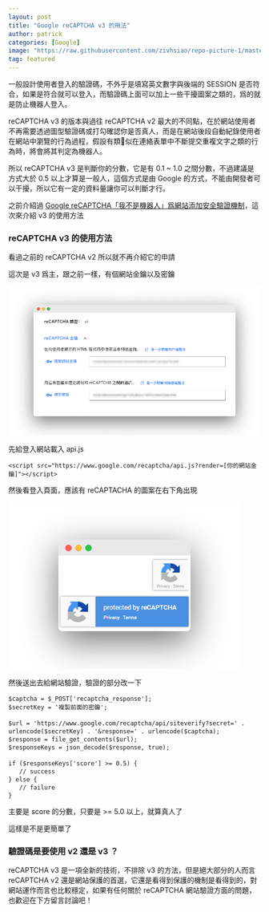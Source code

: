 ```yaml
---
layout: post
title: "Google reCAPTCHA v3 的用法"
author: patrick
categories: [Google]
image: "https://raw.githubusercontent.com/zivhsiao/repo-picture-1/master/images/google_v3/reCAPTCHA_v3_1.png"  
tag: featured
---
```


一般設計使用者登入的驗證碼，不外乎是填寫英文數字與後端的 SESSION 是否符合，如果是符合就可以登入，而驗證碼上面可以加上一些干擾圖案之類的，爲的就是防止機器人登入。

reCAPTCHA v3 的版本與過往 reCAPTCHA v2 最大的不同點，在於網站使用者不再需要透過圖型驗證碼或打勾確認你是否真人，而是在網站後段自動紀錄使用者在網站中瀏覽的行為過程，假設有類似在連絡表單中不斷提交重複文字之類的行為時，將會將其判定為機器人。

所以 reCAPTCHA v3 是判斷你的分數，它是有 0.1 ~ 1.0 之間分數，不過建議是方式大於 0.5 以上才算是一般人，這個方式是由 Google 的方式，不能由開發者可以干擾，所以它有一定的資料量讓你可以判斷才行。

之前介紹過 [Google reCAPTCHA「我不是機器人」爲網站添加安全驗證機制](https://www.prgpress.com/Google-reCAPTCHA-wo-bu-shi-ji-qi-ren-wei-wang-zhan-tian-jia-an-quan-yan-zheng-ji-zhi/)，這次來介紹 v3 的使用方法 

### reCAPTCHA v3 的使用方法

看過之前的 reCAPTCHA v2 所以就不再介紹它的申請

這次是 v3 爲主，跟之前一樣，有個網站金鑰以及密鑰

![reCAPTCHA v3](https://raw.githubusercontent.com/zivhsiao/repo-picture-1/master/images/google_v3/google_v3_validate.png)

先給登入網站載入 api.js

```
<script src="https://www.google.com/recaptcha/api.js?render=[你的網站金鑰]"></script>
```

然後看登入頁面，應該有 reCAPTACHA 的圖案在右下角出現

 ![reCAPTCHA v3](https://raw.githubusercontent.com/zivhsiao/repo-picture-1/master/images/google_v3/reCAPTCHA_v3.png)
 
然後送出去給網站驗證，驗證的部分改一下

```
$captcha = $_POST['recaptcha_response'];
$secretKey = '複製前面的密鑰';

$url = 'https://www.google.com/recaptcha/api/siteverify?secret=' . urlencode($secretKey) . '&response=' . urlencode($captcha);
$response = file_get_contents($url);
$responseKeys = json_decode($response, true);

if ($responseKeys['score'] >= 0.5) {
   // success
} else {
   // failure
}
```

主要是 score 的分數，只要是 >= 5.0 以上，就算真人了

這樣是不是更簡單了

### 驗證碼是要使用 v2 還是 v3 ？

reCAPTCHA v3 是一項全新的技術，不排除 v3 的方法，但是絕大部分的人而言 reCAPTCHA v2 還是網站保護的首選，它還是看得到保護的機制是看得到的，對網站運作而言也比較穩定，如果有任何關於 reCAPTCHA 網站驗證方面的問題，也歡迎在下方留言討論吧！